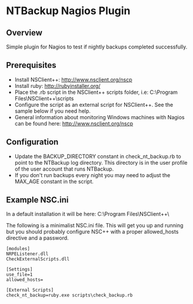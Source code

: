 NTBackup Nagios Plugin
======================

Overview
--------

Simple plugin for Nagios to test if nightly backups completed successfully.

Prerequisites
-------------
 * Install NSClient++: http://www.nsclient.org/nscp
 * Install ruby: http://rubyinstaller.org/
 * Place the .rb script in the NSClient++ scripts folder, i.e: C:\Program Files\NSClient++\scripts
 * Configure the script as an external script for NSClient++. See the sample below if you need help.
 * General information about monitoring Windows machines with Nagios can be found here: http://www.nsclient.org/nscp

Configuration
-------------
* Update the BACKUP_DIRECTORY constant in check_nt_backup.rb to point to the NTBackup log directory. This directory
is in the user profile of the user account that runs NTBackup.
* If you don't run backups every night you may need to adjust the MAX_AGE constant in the script.

Example NSC.ini
-------------------
In a default installation it will be here: C:\Program Files\NSClient++\

The following is a minimalist NSC.ini file. This will get you up and running but you should
probably configure NSC++ with a proper allowed_hosts directive and a password.

    [modules]
    NRPEListener.dll
    CheckExternalScripts.dll

    [Settings]
    use_file=1
    allowed_hosts=

    [External Scripts]
    check_nt_backup=ruby.exe scripts\check_backup.rb